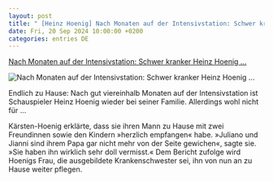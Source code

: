 ```yaml
---
layout: post
title: " [Heinz Hoenig] Nach Monaten auf der Intensivstation: Schwer kranker Heinz Hoenig ..."
date: Fri, 20 Sep 2024 10:00:00 +0200
categories: entries DE
---
```

[Nach Monaten auf der Intensivstation: Schwer kranker Heinz Hoenig ...](https://www.spiegel.de/panorama/leute/schwer-kranker-heinz-hoenig-aus-dem-krankenhaus-entlassen-a-ac22e180-d590-448a-8481-dd92a2a1bc5a)

![Nach Monaten auf der Intensivstation: Schwer kranker Heinz Hoenig ...](https://cdn.prod.www.spiegel.de/images/89fe817c-6638-4a81-8c87-1298733bb304_w1200_r1.778_fpx55.41_fpy52.99.jpg)

Endlich zu Hause: Nach gut viereinhalb Monaten auf der Intensivstation ist Schauspieler Heinz Hoenig wieder bei seiner Familie. Allerdings wohl nicht für ...

Kärsten-Hoenig erklärte, dass sie ihren Mann zu Hause mit zwei Freundinnen sowie den Kindern »herzlich empfangen« habe. »Juliano und Jianni sind ihrem Papa gar nicht mehr von der Seite gewichen«, sagte sie. »Sie haben ihn wirklich sehr doll vermisst.« Dem Bericht zufolge wird Hoenigs Frau, die ausgebildete Krankenschwester sei, ihn von nun an zu Hause weiter pflegen.


